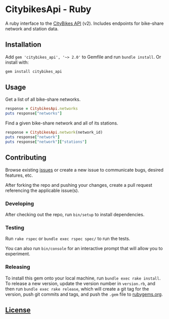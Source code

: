 # CitybikesApi - Ruby

A ruby interface to the [CityBikes API](http://api.citybik.es/v2/) (v2). Includes endpoints for bike-share network and station data.

## Installation

Add `gem 'citybikes_api', '~> 2.0'` to Gemfile and run `bundle install`. Or install with:

```` sh
gem install citybikes_api
````

## Usage

Get a list of all bike-share networks.

```` rb
response = CitybikesApi.networks
puts response["networks"]
````

Find a given bike-share network and all of its stations.

```` rb
response = CitybikesApi.network(network_id)
puts response["network"]
puts response["network"]["stations"]
````

## Contributing

Browse existing [issues](https://github.com/data-creative/citybikes-api-ruby/issues) or create a new issue to communicate bugs, desired features, etc.

After forking the repo and pushing your changes, create a pull request referencing the applicable issue(s).

### Developing

After checking out the repo, run `bin/setup` to install dependencies.

### Testing

Run `rake rspec` or `bundle exec rspec spec/` to run the tests.

You can also run `bin/console` for an interactive prompt that will allow you to experiment.

### Releasing

To install this gem onto your local machine, run `bundle exec rake install`. To release a new version, update the version number in `version.rb`, and then run `bundle exec rake release`, which will create a git tag for the version, push git commits and tags, and push the `.gem` file to [rubygems.org](https://rubygems.org).

## [License](LICENSE.txt)
